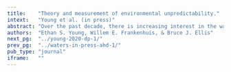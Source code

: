 ```yaml
---
title:    "Theory and measurement of environmental unpredictability."
intext:   "Young et al. (in press)"
abstract: "Over the past decade, there is increasing interest in the ways in which environmental unpredictability shapes human life history development. However, progress is hindered by two theoretical ambiguities. The first is that conceptual definitions of environmental unpredictability are not precise enough to be able to express them in statistical terms. The second is that there are different implicit hypotheses about the proximate mechanisms that detect unpredictability, which have not been explicitly described and compared. The first is the ancestral cue perspective, which proposes that humans evolved to detect cues (e.g., loss of a parent, residential changes) that indicated high environmental unpredictability across evolutionary history. The second is the statistical learning perspective, which proposes that organisms estimate the level of unpredictability from lived experiences across development (e.g., prediction errors encountered through time). In this paper, we address both sources of ambiguity. First, we describe the possible statistical properties of unpredictability. Second, we outline the ancestral cue and statistical learning perspectives and their implications for the measurement of environmental unpredictability. Our goal is to provide concrete steps toward better conceptualization and measurement of environmental unpredictability from both approaches. Doing so will refine our understanding of environmental unpredictability and its connection to life history development."
authors:  "Ethan S. Young, Willem E. Frankenhuis, & Bruce J. Ellis"
next_pg:  "../young-2020-dp-1/"
prev_pg:  "../waters-in-press-ahd-1/"
pub_type: "journal"
iframe:   ""
---
```

